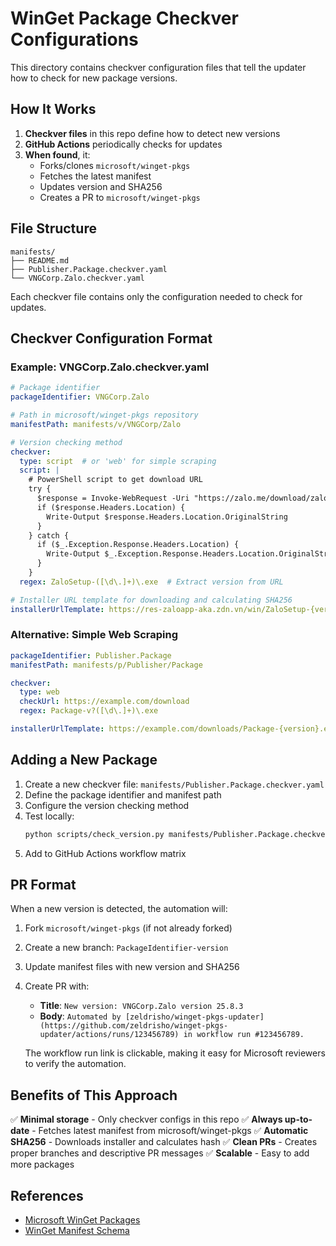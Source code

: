 # WinGet Package Checkver Configurations

This directory contains checkver configuration files that tell the updater how to check for new package versions.

## How It Works

1. **Checkver files** in this repo define how to detect new versions
2. **GitHub Actions** periodically checks for updates
3. **When found**, it:
   - Forks/clones `microsoft/winget-pkgs`
   - Fetches the latest manifest
   - Updates version and SHA256
   - Creates a PR to `microsoft/winget-pkgs`

## File Structure

```
manifests/
├── README.md
├── Publisher.Package.checkver.yaml
└── VNGCorp.Zalo.checkver.yaml
```

Each checkver file contains only the configuration needed to check for updates.

## Checkver Configuration Format

### Example: VNGCorp.Zalo.checkver.yaml

```yaml
# Package identifier
packageIdentifier: VNGCorp.Zalo

# Path in microsoft/winget-pkgs repository
manifestPath: manifests/v/VNGCorp/Zalo

# Version checking method
checkver:
  type: script  # or 'web' for simple scraping
  script: |
    # PowerShell script to get download URL
    try {
      $response = Invoke-WebRequest -Uri "https://zalo.me/download/zalo-pc" -MaximumRedirection 0
      if ($response.Headers.Location) {
        Write-Output $response.Headers.Location.OriginalString
      }
    } catch {
      if ($_.Exception.Response.Headers.Location) {
        Write-Output $_.Exception.Response.Headers.Location.OriginalString
      }
    }
  regex: ZaloSetup-([\d\.]+)\.exe  # Extract version from URL

# Installer URL template for downloading and calculating SHA256
installerUrlTemplate: https://res-zaloapp-aka.zdn.vn/win/ZaloSetup-{version}.exe
```

### Alternative: Simple Web Scraping

```yaml
packageIdentifier: Publisher.Package
manifestPath: manifests/p/Publisher/Package

checkver:
  type: web
  checkUrl: https://example.com/download
  regex: Package-v?([\d\.]+)\.exe

installerUrlTemplate: https://example.com/downloads/Package-{version}.exe
```

## Adding a New Package

1. Create a new checkver file: `manifests/Publisher.Package.checkver.yaml`
2. Define the package identifier and manifest path
3. Configure the version checking method
4. Test locally:
   ```bash
   python scripts/check_version.py manifests/Publisher.Package.checkver.yaml
   ```
5. Add to GitHub Actions workflow matrix

## PR Format

When a new version is detected, the automation will:

1. Fork `microsoft/winget-pkgs` (if not already forked)
2. Create a new branch: `PackageIdentifier-version`
3. Update manifest files with new version and SHA256
4. Create PR with:
   - **Title**: `New version: VNGCorp.Zalo version 25.8.3`
   - **Body**: `Automated by [zeldrisho/winget-pkgs-updater](https://github.com/zeldrisho/winget-pkgs-updater/actions/runs/123456789) in workflow run #123456789.`
   
   The workflow run link is clickable, making it easy for Microsoft reviewers to verify the automation.

## Benefits of This Approach

✅ **Minimal storage** - Only checkver configs in this repo
✅ **Always up-to-date** - Fetches latest manifest from microsoft/winget-pkgs
✅ **Automatic SHA256** - Downloads installer and calculates hash
✅ **Clean PRs** - Creates proper branches and descriptive PR messages
✅ **Scalable** - Easy to add more packages

## References

- [Microsoft WinGet Packages](https://github.com/microsoft/winget-pkgs)
- [WinGet Manifest Schema](https://github.com/microsoft/winget-cli/tree/master/schemas)

